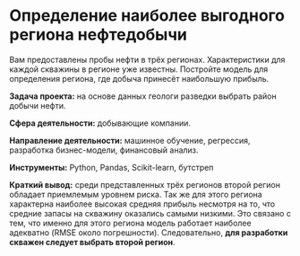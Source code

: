 # Определение наиболее выгодного региона нефтедобычи


Вам предоставлены пробы нефти в трёх регионах. Характеристики для каждой скважины в регионе уже известны. Постройте модель для определения региона, где добыча принесёт наибольшую прибыль.

**Задача проекта:** на основе данных геологи разведки выбрать район добычи нефти.

**Сфера деятельности:** добывающие компании.

**Направление деятельности:** машинное обучение, регрессия, разработка бизнес-модели, финансовый анализ.

**Инструменты:** Python, Pandas, Scikit-learn, бутстреп

**Краткий вывод:** среди представленных трёх регионов второй регион обладает приемлемым уровнем риска. Так же для этого региона характерна наиболее высокая средняя прибыль несмотря на то, что средние запасы на скважину оказались самыми низкими. Это связано с тем, что именно для этого региона модель работает наиболее адекватно (RMSE около погрешности). Следовательно, **для разработки скважен следует выбрать второй регион**.